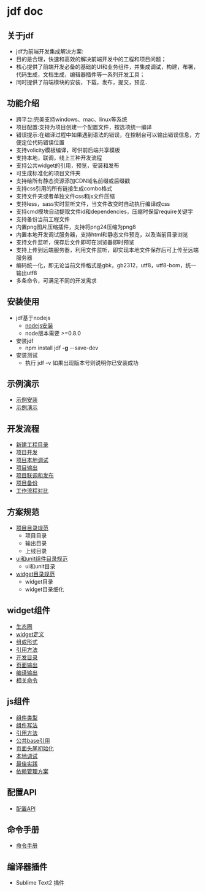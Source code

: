 # jdf doc

## 关于jdf

* jdf为前端开发集成解决方案:
* 目的是合理，快速和高效的解决前端开发中的工程和项目问题；
* 核心提供了前端开发必备的基础的UI和业务组件，并集成调试，构建，布署，代码生成，文档生成，编辑器插件等一系列开发工具；
* 同时提供了前端模块的安装，下载，发布，提交，预览．

## 功能介绍

* 跨平台:完美支持windows、mac、linux等系统
* 项目配置:支持为项目创建一个配置文件，按选项统一编译
* 错误提示:在编译过程中如果遇到语法的错误，在控制台可以输出错误信息，方便定位代码错误位置
* 支持volicity模板编译，可供前后端共享模板
* 支持本地，联调，线上三种开发流程
* 支持公共widget的引用，预览，安装和发布
* 可生成标准化的项目文件夹
* 支持给所有静态资源添加CDN域名前缀或后缀戳
* 支持css引用的所有链接生成combo格式
* 支持文件夹或者单独文件css和js文件压缩
* 支持less，sass实时监听文件，当文件改变时自动执行编译成css
* 支持cmd模块自动提取文件id和dependencies，压缩时保留require关键字
* 支持备份当前工程文件
* 内置png图片压缩插件，支持将png24压缩为png8
* 内置本地开发调试服务器，支持html和静态文件预览，以及当前目录浏览
* 支持文件监听，保存后文件即可在浏览器即时预览
* 支持上传到远端服务器，利用文件监听，即实现本地文件保存后可上传至远端服务器
* 编码统一化，即无论当前文件格式是gbk，gb2312，utf8，utf8-bom，统一输出utf8
* 多条命令，可满足不同的开发需求

## 安装使用

* jdf基于nodejs
	* [nodejs安装](http://nodejs.org/download/)
	* node版本需要 >=0.8.0
* 安装jdf
	* npm install jdf **-g** --save-dev
* 安装测试
	* 执行 jdf -v 如果出现版本号则说明你已安装成功

## 示例演示
* [示例安装](demo.md#示例安装)
* [示例演示](demo.md#示例演示)

## 开发流程
* [新建工程目录](dev.md#新建工程目录)
* [项目开发](dev.md#项目开发)
* [项目本地调试](dev.md#项目本地调试)
* [项目输出](dev.md#项目输出)
* [项目联调和发布](dev.md#项目联调和发布)
* [项目备份](dev.md#项目备份)
* [工作流程对比](compare.md)

## 方案规范
* [项目目录规范](dir.md#项目目录规范)
	* 项目目录
	* 输出目录
	* 上线目录
* [ui和unit组件目录规范](dir.md#ui和unit组件目录规范)
	* ui和unit目录
* [widget目录规范](dir.md#widget目录规范)
	* widget目录
	* widget目录细化	


## widget组件
*  [生态圈](widget.md#生态圈)
*  [widget定义](widget.md#widget定义)
*  [组成形式](widget.md#组成形式)
*  [引用方法](widget.md#引用方法)
*  [开发目录](widget.md#开发目录)
*  [页面输出](widget.md#页面输出)
*  [编译输出](widget.md#编译输出)
*  [相关命令](widget.md#相关命令)

## js组件
* [组件类型](js.md#组件类型)
* [组件写法](js.md#组件写法)
* [引用方法](js.md#引用方法)
* [公共base引用](js.md#公共base引用)
* [页面头尾初始化](js.md#页面头尾初始化)
* [本地调试](js.md#本地调试)
* [最佳实践](js.md#最佳实践)
* [依赖管理方案](depend.md)

## 配置API
* [配置API](config.md)

## 命令手册
* [命令手册](api.md)

## 编译器插件
* Sublime Text2 插件
